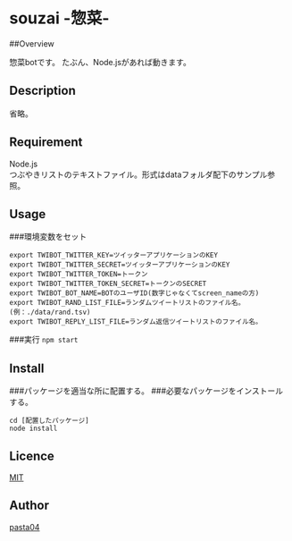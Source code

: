 souzai -惣菜-
====

##Overview

惣菜botです。
たぶん、Node.jsがあれば動きます。

## Description

省略。

## Requirement

Node.js  
つぶやきリストのテキストファイル。形式はdataフォルダ配下のサンプル参照。

## Usage
###環境変数をセット
``` 
export TWIBOT_TWITTER_KEY=ツイッターアプリケーションのKEY  
export TWIBOT_TWITTER_SECRET=ツイッターアプリケーションのKEY  
export TWIBOT_TWITTER_TOKEN=トークン  
export TWIBOT_TWITTER_TOKEN_SECRET=トークンのSECRET  
export TWIBOT_BOT_NAME=BOTのユーザID(数字じゃなくてscreen_nameの方)  
export TWIBOT_RAND_LIST_FILE=ランダムツイートリストのファイル名。(例：./data/rand.tsv)  
export TWIBOT_REPLY_LIST_FILE=ランダム返信ツイートリストのファイル名。  
``` 
###実行
`npm start`

## Install

###パッケージを適当な所に配置する。
###必要なパッケージをインストールする。
``` 
cd [配置したパッケージ]
node install
``` 

## Licence

[MIT](https://github.com/tcnksm/tool/blob/master/LICENCE)

## Author

[pasta04](https://github.com/pasta04)

